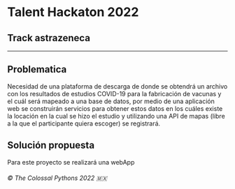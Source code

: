 # Talent Hackaton 2022 
## Track astrazeneca
____

## Problematica

Necesidad de una plataforma de descarga de donde se obtendrá un archivo con los resultados de estudios COVID-19 para la fabricación de vacunas y el cuál será mapeado a una base de datos, por medio de una aplicación web se construirán servicios para obtener estos datos en los cuáles existe la locación en la cual se hizo el estudio y utilizando una API de mapas (libre a la que el participante quiera escoger) se registrará.

## Solución propuesta

Para este proyecto se realizará una webApp





###### © The Colossal Pythons 2022 :mexico:
